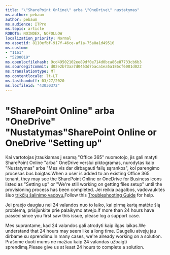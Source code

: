 ```yaml
---
title: "\"SharePoint Online\" arba \"OneDrive\" nustatymas"
ms.author: pebaum
author: pebaum
ms.audience: ITPro
ms.topic: article
ROBOTS: NOINDEX, NOFOLLOW
localization_priority: Normal
ms.assetid: 8110efbf-917f-46ce-af1a-75a8a1d49510
ms.custom:
- "1161"
- "5200019"
ms.openlocfilehash: 9cd49502102ee89df0e714d0bca86e87733cb6b3
ms.sourcegitcommit: d02e2b73aa7d0453d7baca1ea5a186cf6081d022
ms.translationtype: MT
ms.contentlocale: lt-LT
ms.lasthandoff: 03/27/2020
ms.locfileid: "43030372"
---
```

# <a name="sharepoint-online-or-onedrive-setting-up"></a><span data-ttu-id="61ca8-102">"SharePoint Online" arba "OneDrive" "Nustatymas"</span><span class="sxs-lookup"><span data-stu-id="61ca8-102">SharePoint Online or OneDrive "Setting up"</span></span>

<span data-ttu-id="61ca8-103">Kai vartotojas įtraukiamas į esamą "Office 365" nuomotojo, jis gali matyti SharePoint Online "arba" OneDrive verslui piktogramas, nurodytas kaip "Nustatymas" arba "Mes vis dar dirbagauti failų sąrankos", kol parengimo procesas bus baigtas.</span><span class="sxs-lookup"><span data-stu-id="61ca8-103">When a user is added to an existing Office 365 tenant, they may see the SharePoint Online or OneDrive for Business icons listed as "Setting up" or "We're still working on getting files setup" until the provisioning process has been completed.</span></span> <span data-ttu-id="61ca8-104">Jei reikia pagalbos, vadovaukitės šiuo [trikčių šalinimo vadovu.](https://docs.microsoft.com/sharepoint/support/sites/troubleshooting-guide-for-sites-stopped-at-provisioning)</span><span class="sxs-lookup"><span data-stu-id="61ca8-104">Follow this [Troubleshooting Guide](https://docs.microsoft.com/sharepoint/support/sites/troubleshooting-guide-for-sites-stopped-at-provisioning) for help.</span></span>

<span data-ttu-id="61ca8-105">Jei praėjo daugiau nei 24 valandos nuo to laiko, kai pirmą kartą matėte šią problemą, prisijunkite prie palaikymo atvejo.</span><span class="sxs-lookup"><span data-stu-id="61ca8-105">If more than 24 hours have passed since you first saw this issue, please log a support case.</span></span>

<span data-ttu-id="61ca8-106">Mes suprantame, kad 24 valandos gali atrodyti kaip ilgas laikas.</span><span class="sxs-lookup"><span data-stu-id="61ca8-106">We understand that 24 hours may seem like a long time.</span></span> <span data-ttu-id="61ca8-107">Daugeliu atvejų jau dirbame su sprendimu.</span><span class="sxs-lookup"><span data-stu-id="61ca8-107">In many cases, we're already working on a solution.</span></span> <span data-ttu-id="61ca8-108">Prašome duoti mums ne mažiau kaip 24 valandas užbaigti sprendimą.</span><span class="sxs-lookup"><span data-stu-id="61ca8-108">Please give us at least 24 hours to complete a solution.</span></span>
